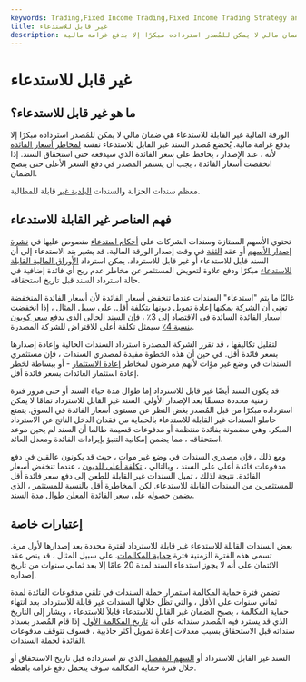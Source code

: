 ```yaml
---
keywords: Trading,Fixed Income Trading,Fixed Income Trading Strategy and Education,Strategy and Education
title: غير قابل للاستدعاء
description: الورقة المالية غير القابلة للاستدعاء هي ضمان مالي لا يمكن للمُصدر استرداده مبكرًا إلا بدفع غرامة مالية.
---
```


# غير قابل للاستدعاء
## ما هو غير قابل للاستدعاء؟

الورقة المالية غير القابلة للاستدعاء هي ضمان مالي لا يمكن للمُصدر استرداده مبكرًا إلا بدفع غرامة مالية. يُخضع مُصدر السند غير القابل للاستدعاء نفسه [لمخاطر أسعار الفائدة](/interestraterisk) لأنه ، عند الإصدار ، يحافظ على سعر الفائدة الذي سيدفعه حتى استحقاق السند. إذا انخفضت أسعار الفائدة ، يجب أن يستمر المصدر في دفع السعر الأعلى حتى ينضج الضمان.

معظم سندات الخزانة والسندات [البلدية غير](/municipalbond) قابلة للمطالبة.

## فهم العناصر غير القابلة للاستدعاء

تحتوي الأسهم الممتازة وسندات الشركات على [أحكام استدعاء](/callprovision) منصوص عليها في [نشرة إصدار الأسهم](/prospectus) أو عقد [الثقة](/trust_indenture) في وقت إصدار الورقة المالية. قد يشير بند الاستدعاء إلى أن السند قابل للاستدعاء أو غير قابل للاسترداد. يمكن استرداد [الأوراق المالية القابلة للاستدعاء](/callable-security) مبكرًا ودفع علاوة لتعويض المستثمر عن مخاطر عدم ربح أي فائدة إضافية في حالة استرداد السند قبل تاريخ استحقاقه.

غالبًا ما يتم "استدعاء" السندات عندما تنخفض أسعار الفائدة لأن أسعار الفائدة المنخفضة تعني أن الشركة يمكنها إعادة تمويل ديونها بتكلفة أقل. على سبيل المثال ، إذا انخفضت أسعار الفائدة السائدة في الاقتصاد إلى 3٪ ، فإن السند الحالي الذي يدفع [سعر كوبون بنسبة 4٪](/coupon-rate) سيمثل تكلفة أعلى للاقتراض للشركة المصدرة.

لتقليل تكاليفها ، قد تقرر الشركة المصدرة استرداد السندات الحالية وإعادة إصدارها بسعر فائدة أقل. في حين أن هذه الخطوة مفيدة لمصدري السندات ، فإن مستثمري السندات في وضع غير مؤات لأنهم معرضون لمخاطر [إعادة الاستثمار](/reinvestmentrisk) - أو ببساطة لخطر إعادة استثمار العائدات بسعر فائدة أقل.

قد يكون السند أيضًا غير قابل للاسترداد إما طوال مدة حياة السند أو حتى مرور فترة زمنية محددة مسبقًا بعد الإصدار الأولي. السند غير القابل للاسترداد تمامًا لا يمكن استرداده مبكرًا من قبل المُصدر بغض النظر عن مستوى أسعار الفائدة في السوق. يتمتع حاملو السندات غير القابلة للاستدعاء بالحماية من فقدان الدخل الناتج عن الاسترداد المبكر. وهي مضمونة بفائدة منتظمة أو مدفوعات قسيمة طالما أن السند لم يحين موعد استحقاقه ، مما يضمن إمكانية التنبؤ بإيرادات الفائدة ومعدل العائد.

ومع ذلك ، فإن مصدري السندات في وضع غير موات ، حيث قد يكونون عالقين في دفع مدفوعات فائدة أعلى على السند ، وبالتالي ، [تكلفة أعلى للديون](/costofdebt) ، عندما تنخفض أسعار الفائدة. نتيجة لذلك ، تميل السندات غير القابلة للطعن إلى دفع سعر فائدة أقل للمستثمرين من السندات القابلة للاستدعاء. لكن المخاطرة أقل بالنسبة للمستثمر ، الذي يضمن حصوله على سعر الفائدة المعلن طوال مدة السند.

## إعتبارات خاصة

بعض السندات القابلة للاستدعاء غير قابلة للاسترداد لفترة محددة بعد إصدارها لأول مرة. تسمى هذه الفترة الزمنية فترة [حماية المكالمات](/callprotection). على سبيل المثال ، قد ينص عقد الائتمان على أنه لا يجوز استدعاء السند لمدة 20 عامًا إلا بعد ثماني سنوات من تاريخ إصداره.

تضمن فترة حماية المكالمة استمرار حملة السندات في تلقي مدفوعات الفائدة لمدة ثماني سنوات على الأقل ، والتي تظل خلالها السندات غير قابلة للاسترداد. بعد انتهاء حماية المكالمة ، يصبح الضمان غير القابل للاستدعاء قابلاً للاستدعاء ، ويشار إلى التاريخ الذي قد يسترد فيه المُصدر سنداته على أنه [تاريخ المكالمة الأول](/calldate). إذا قام المُصدر بسداد سنداته قبل الاستحقاق بسبب معدلات إعادة تمويل أكثر جاذبية ، فسوف تتوقف مدفوعات الفائدة لحملة السندات.

السند غير القابل للاسترداد أو [السهم المفضل](/preferredstock) الذي تم استرداده قبل تاريخ الاستحقاق أو خلال فترة حماية المكالمة سوف يتحمل دفع غرامة باهظة.

